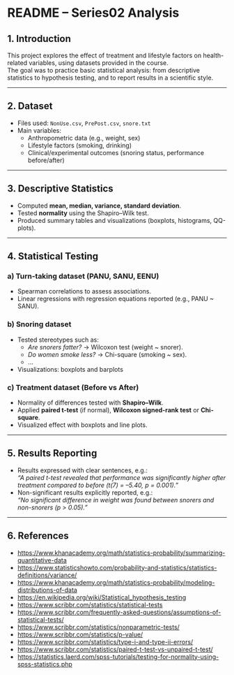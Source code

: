 # README – Series02 Analysis

## 1. Introduction
This project explores the effect of treatment and lifestyle factors on health-related variables, using datasets provided in the course.  
The goal was to practice basic statistical analysis: from descriptive statistics to hypothesis testing, and to report results in a scientific style.

---

## 2. Dataset
- Files used: `NonUse.csv`, `PrePost.csv`,  `snore.txt`  
- Main variables:  
  - Anthropometric data (e.g., weight, sex)  
  - Lifestyle factors (smoking, drinking)  
  - Clinical/experimental outcomes (snoring status, performance before/after)

---

## 3. Descriptive Statistics
- Computed **mean, median, variance, standard deviation**.  
- Tested **normality** using the Shapiro–Wilk test.  
- Produced summary tables and visualizations (boxplots, histograms, QQ-plots).

---

## 4. Statistical Testing
### a) Turn-taking dataset (PANU, SANU, EENU)
- Spearman correlations to assess associations.  
- Linear regressions with regression equations reported (e.g., PANU ~ SANU).  

### b) Snoring dataset
- Tested stereotypes such as:  
  - *Are snorers fatter?* → Wilcoxon test (weight ~ snorer).  
  - *Do women smoke less?* → Chi-square (smoking ~ sex). 
  - ...
- Visualizations: boxplots and barplots

### c) Treatment dataset (Before vs After)
- Normality of differences tested with **Shapiro–Wilk**.  
- Applied **paired t-test** (if normal), **Wilcoxon signed-rank test** or **Chi-square**.  
- Visualized effect with boxplots and line plots.

---

## 5. Results Reporting
- Results expressed with clear sentences, e.g.:  
  *“A paired t-test revealed that performance was significantly higher after treatment compared to before (t(7) = –5.40, p = 0.001).”*  
- Non-significant results explicitly reported, e.g.:  
  *“No significant difference in weight was found between snorers and non-snorers (p > 0.05).”*

---
## 6. References

- https://www.khanacademy.org/math/statistics-probability/summarizing-quantitative-data
- https://www.statisticshowto.com/probability-and-statistics/statistics-definitions/variance/
- https://www.khanacademy.org/math/statistics-probability/modeling-distributions-of-data
- https://en.wikipedia.org/wiki/Statistical_hypothesis_testing
- https://www.scribbr.com/statistics/statistical-tests
- https://www.scribbr.com/frequently-asked-questions/assumptions-of-statistical-tests/
- https://www.scribbr.com/statistics/nonparametric-tests/
- https://www.scribbr.com/statistics/p-value/
- https://www.scribbr.com/statistics/type-i-and-type-ii-errors/
- https://www.scribbr.com/statistics/paired-t-test-vs-unpaired-t-test/
- https://statistics.laerd.com/spss-tutorials/testing-for-normality-using-spss-statistics.php
